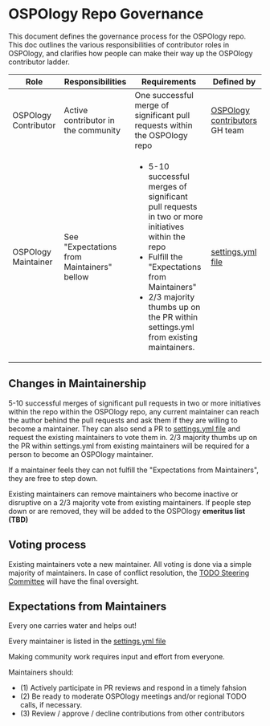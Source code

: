 # OSPOlogy Repo Governance

This document defines the governance process for the OSPOlogy repo. This doc outlines the various responsibilities of contributor roles in OSPOlogy, and clarifies how people can make their way up the OSPOlogy contributor ladder.

| Role | Responsibilities | Requirements | Defined by |
| -----| ---------------- | ------------ | -------|
| OSPOlogy Contributor | Active contributor in the community | One successful merge of significant pull requests within the OSPOlogy repo | [OSPOlogy contributors ](https://github.com/orgs/todogroup/teams/ospology-contributors) GH team|
| OSPOlogy Maintainer | See "Expectations from Maintainers" bellow| <ul><li>5-10 successful merges of significant pull requests in two or more initiatives within the repo</li><li>Fulfill the "Expectations from Maintainers"</li><li>2/3 majority thumbs up on the PR within settings.yml from existing maintainers.</li></ul> | [settings.yml file](https://github.com/todogroup/ospology/blob/main/.github/settings.yml#L18)|

## Changes in Maintainership

5-10 successful merges of significant pull requests in two or more initiatives within the repo within the OSPOlogy repo, any current maintainer can reach the author behind the pull requests and ask them if they are willing to become a maintainer. They can also send a PR to [settings.yml file](https://github.com/todogroup/ospology/blob/main/.github/settings.yml#L18) and request the existing maintainers to vote them in. 2/3 majority thumbs up on the PR within settings.yml from existing maintainers will be required for a person to become an OSPOlogy maintainer.

If a maintainer feels they can not fulfill the "Expectations from Maintainers", they are free to step down.

Existing maintainers can remove maintainers who become inactive or disruptive on a 2/3 majority vote from existing maintainers. If people step down or are removed, they will be added to the OSPOlogy **emeritus list (TBD)**

## Voting process

Existing maintainers vote a new maintainer. All voting is done via a simple majority of maintainers.
In case of conflict resolution, the [TODO Steering Committee](https://github.com/todogroup/governance/blob/master/CHARTER.adoc) will have the final oversight.

## Expectations from Maintainers

Every one carries water and helps out!

Every maintainer is listed in the [settings.yml file](https://github.com/todogroup/ospology/blob/main/.github/settings.yml#L18) 

Making community work requires input and effort from everyone.

Maintainers should:
* (1) Actively participate in PR reviews and respond in a timely fahsion 
* (2) Be ready to moderate OSPOlogy meetings and/or regional TODO calls, if necessary.
* (3) Review / approve / decline contributions from other contributors 

